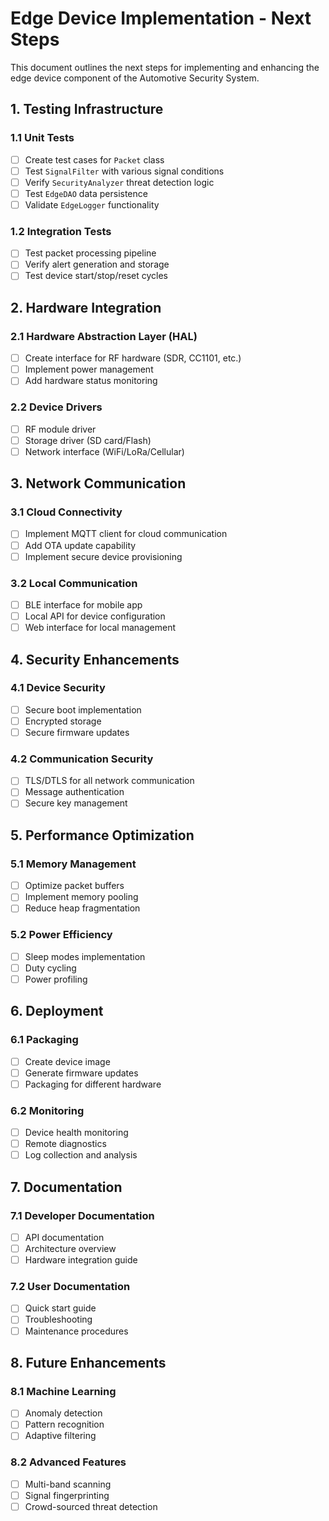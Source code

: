# Edge Device Implementation - Next Steps

This document outlines the next steps for implementing and enhancing the edge device component of the Automotive Security System.

## 1. Testing Infrastructure

### 1.1 Unit Tests

- [ ] Create test cases for `Packet` class
- [ ] Test `SignalFilter` with various signal conditions
- [ ] Verify `SecurityAnalyzer` threat detection logic
- [ ] Test `EdgeDAO` data persistence
- [ ] Validate `EdgeLogger` functionality

### 1.2 Integration Tests

- [ ] Test packet processing pipeline
- [ ] Verify alert generation and storage
- [ ] Test device start/stop/reset cycles

## 2. Hardware Integration

### 2.1 Hardware Abstraction Layer (HAL)

- [ ] Create interface for RF hardware (SDR, CC1101, etc.)
- [ ] Implement power management
- [ ] Add hardware status monitoring

### 2.2 Device Drivers

- [ ] RF module driver
- [ ] Storage driver (SD card/Flash)
- [ ] Network interface (WiFi/LoRa/Cellular)

## 3. Network Communication

### 3.1 Cloud Connectivity

- [ ] Implement MQTT client for cloud communication
- [ ] Add OTA update capability
- [ ] Implement secure device provisioning

### 3.2 Local Communication

- [ ] BLE interface for mobile app
- [ ] Local API for device configuration
- [ ] Web interface for local management

## 4. Security Enhancements

### 4.1 Device Security

- [ ] Secure boot implementation
- [ ] Encrypted storage
- [ ] Secure firmware updates

### 4.2 Communication Security

- [ ] TLS/DTLS for all network communication
- [ ] Message authentication
- [ ] Secure key management

## 5. Performance Optimization

### 5.1 Memory Management

- [ ] Optimize packet buffers
- [ ] Implement memory pooling
- [ ] Reduce heap fragmentation

### 5.2 Power Efficiency

- [ ] Sleep modes implementation
- [ ] Duty cycling
- [ ] Power profiling

## 6. Deployment

### 6.1 Packaging

- [ ] Create device image
- [ ] Generate firmware updates
- [ ] Packaging for different hardware

### 6.2 Monitoring

- [ ] Device health monitoring
- [ ] Remote diagnostics
- [ ] Log collection and analysis

## 7. Documentation

### 7.1 Developer Documentation

- [ ] API documentation
- [ ] Architecture overview
- [ ] Hardware integration guide

### 7.2 User Documentation

- [ ] Quick start guide
- [ ] Troubleshooting
- [ ] Maintenance procedures

## 8. Future Enhancements

### 8.1 Machine Learning

- [ ] Anomaly detection
- [ ] Pattern recognition
- [ ] Adaptive filtering

### 8.2 Advanced Features

- [ ] Multi-band scanning
- [ ] Signal fingerprinting
- [ ] Crowd-sourced threat detection
